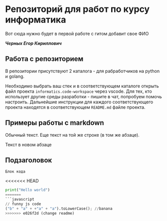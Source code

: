 # Репозиторий для работ по курсу информатика

Вот сюда нужно будет в первой работе с гитом добавит свое ФИО

**_Черных Егор Кириллович_**

## Работа с репозиторием

В репозитории присутствуют 2 каталога - для рабработчиков на python и golang.

Необходимо выбрать ваш стек и в соответствующем каталоге открыть файл проекта `informatics.code-workspace` через vscode.
Для тех, кто использует другие среды разработки - пишите в чат, попробуем помочь настроить. Дальнейшие инструкции для каждого 
соответствующего проекта находятся в соответствующем `README.md` файле проекта.

## Примеры работы с markdown

Обычный текст.
Еще текст на той же строке (в том же абзаце).

Текст в новом абзаце

## Подзаголовок

```
Блок кода
```

<<<<<<< HEAD
```python
print("Hello world")
=======
```javascript
// funny js code
("b" + "a" + +"a" + "a").toLowerCase(); //banana
>>>>>>> e026f2d (change readme)
```
